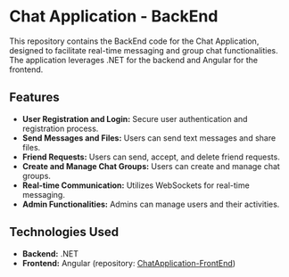 # Chat Application - BackEnd

This repository contains the BackEnd code for the Chat Application, designed to facilitate real-time messaging and group chat functionalities. The application leverages .NET for the backend and Angular for the frontend.

## Features

- **User Registration and Login:** Secure user authentication and registration process.
- **Send Messages and Files:** Users can send text messages and share files.
- **Friend Requests:** Users can send, accept, and delete friend requests.
- **Create and Manage Chat Groups:** Users can create and manage chat groups.
- **Real-time Communication:** Utilizes WebSockets for real-time messaging.
- **Admin Functionalities:** Admins can manage users and their activities.

## Technologies Used

- **Backend:** .NET
- **Frontend:** Angular (repository: [ChatApplication-FrontEnd](https://github.com/SzCsaba01/ChatApplication-FrontEnd))
